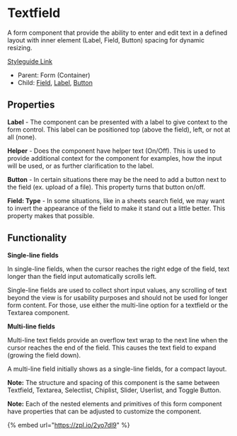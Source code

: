 # Textfield

A form component that provide the ability to enter and edit text in a defined layout with inner element (Label, Field, Button) spacing for dynamic resizing.

[Styleguide Link](https://zpl.io/V1EdG6Q)

* Parent: Form (Container)
* Child: [Field](../../overview/field/), [Label](../../overview/label.md), [Button](../../overview/button/)

## Properties

**Label** - The component can be presented with a label to give context to the form control. This label can be positioned top (above the field), left, or not at all (none).

**Helper** - Does the component have helper text (On/Off). This is used to provide additional context for the component for examples, how the input will be used, or as further clarification to the label.

**Button** - In certain situations there may be the need to add a button next to the field (ex. upload of a file). This property turns that button on/off.

**Field: Type** - In some situations, like in a sheets search field, we may want to invert the appearance of the field to make it stand out a little better. This property makes that possible.

## Functionality

**Single-line fields**

In single-line fields, when the cursor reaches the right edge of the field, text longer than the field input automatically scrolls left.

Single-line fields are used to collect short input values, any scrolling of text beyond the view is for usability purposes and should not be used for longer form content. For those, use either the multi-line option for a textfield or the Textarea component.

**Multi-line fields**

Multi-line text fields provide an overflow text wrap to the next line when the cursor reaches the end of the field. This causes the text field to expand (growing the field down).

A multi-line field initially shows as a single-line fields, for a compact layout.

**Note:** The structure and spacing of this component is the same between Textfield, Textarea, Selectlist, Chiplist, Slider, Userlist, and Toggle Button.

**Note:** Each of the nested elements and primitives of this form component have properties that can be adjusted to customize the component.

{% embed url="https://zpl.io/2yo7dl9" %}

